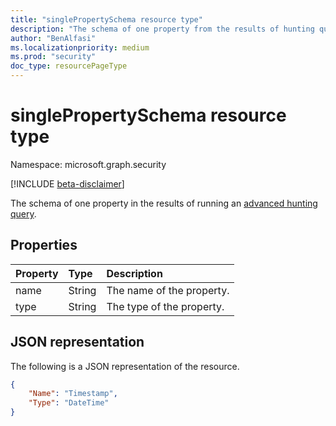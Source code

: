 ```yaml
---
title: "singlePropertySchema resource type"
description: "The schema of one property from the results of hunting query API"
author: "BenAlfasi"
ms.localizationpriority: medium
ms.prod: "security"
doc_type: resourcePageType
---
```


# singlePropertySchema resource type

Namespace: microsoft.graph.security

[!INCLUDE [beta-disclaimer](../../includes/beta-disclaimer.md)]

The schema of one property in the results of running an [advanced hunting query](../api/security-security-runhuntingquery.md).

## Properties
|Property|Type|Description|
|:---|:---|:---|
|name|String|The name of the property.|
|type|String|The type of the property.|

## JSON representation
The following is a JSON representation of the resource.
<!-- {
  "blockType": "resource",
  "@odata.type": "microsoft.graph.security.singlePropertySchema"
}
-->
``` json
{
    "Name": "Timestamp",
    "Type": "DateTime"
}
```